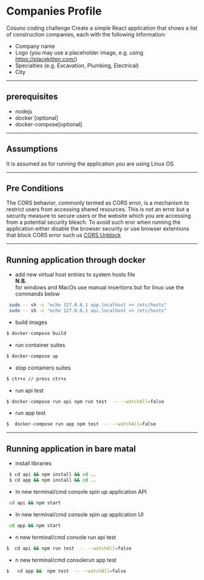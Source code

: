 # Companies Profile
Cosuno coding challenge
Create a simple React application that shows a list of construction companies, each with the
following information:
- Company name
- Logo (you may use a placeholder image, e.g. using https://placekitten.com/)
- Specialties (e.g. Excavation, Plumbing, Electrical)
- City
***
## prerequisites
- nodejs
- docker [optional]
- docker-compose[optional]  
***
## Assumptions
It is assumed as for running the application you are using Linux OS
***
## Pre Conditions
The CORS behavior, commonly termed as CORS error, is a mechanism to restrict users from accessing shared resources. This is not an error but a security measure to secure users or the website which you are accessing from a potential security bleach.
To avoid such eror when running the application either disable
the browser security or use browser extentions that block CORS error such us [CORS Unblock](https://add0n.com/access-control.html)

***
## Running application through docker
- add new virtual host entries to system hosts file  
 **N.B.**   
for windows and MacOs use manual insertions but for linux use the commands below
```bash
 sudo -- sh -c "echo 127.0.0.1 app.localhost >> /etc/hosts" 
 sudo -- sh -c "echo 127.0.0.1 api.localhost >> /etc/hosts"
```
- build images
```bash
$ docker-compose build
```  
- run container suites  
```bash
$ docker-compose up
```  
- stop containers suites
```bash
$ ctr+x // press ctr+x
```  
- run api test
```bash
$ docker-compose run api npm run test  -- --watchAll=false
```
- run app test
```bash
$  docker-compose run app npm test  -- --watchAll=false
```
***
## Running application in bare matal
- install libraries
```bash
 $ cd api && npm install && cd ..
 $ cd app && npm install && cd ..
```
- In new terminal/cmd console spin up application API
```bash
 cd api && npm start
```
- In new terminal/cmd console spin up application UI
```bash
 cd app && npm start
```
- n new terminal/cmd console run api test
```bash
$  cd api && npm run test  -- --watchAll=false
```
- n new terminal/cmd consolerun app test
```bash
$   cd app &&  npm test  -- --watchAll=false
```
